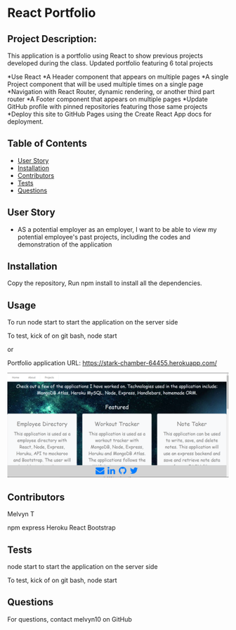 # React Portfolio


## Project Description:
This application is a portfolio using React to show previous projects developed during the class. 
Updated portfolio featuring 6 total projects

*Use React
*A Header component that appears on multiple pages
*A single Project component that will be used multiple times on a single page
*Navigation with React Router, dynamic rendering, or another third part router
*A Footer component that appears on multiple pages
*Update GitHub profile with pinned repositories featuring those same projects
*Deploy this site to GitHub Pages using the Create React App docs for deployment.


## Table of Contents
* [User Story ](#userstory)
* [Installation](#installation)
* [Contributors](#contributors)
* [Tests](#tests)
* [Questions](#questions)


## User Story

* AS a potential employer
as an employer, I want to be able to view my potential employee's past projects, including the codes and demonstration of the application



## Installation
Copy the repository, Run npm install to install all the dependencies. 

## Usage

To run 
node start to start the application on the server side

To test, kick of on git bash, node start 

or 

Portfolio application URL: https://stark-chamber-64455.herokuapp.com/


![Alt Text](https://github.com/melvyn10/react_profile/blob/main/src/asset/image/image1.png)





## Contributors
Melvyn T

npm express
Heroku
React
Bootstrap

## Tests
node start to start the application on the server side

To test, kick of on git bash, node start

## Questions
For questions, contact melvyn10 on GitHub 
